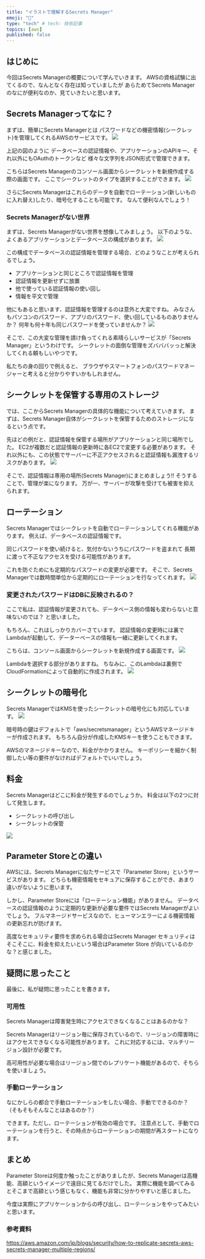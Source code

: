 ```yaml
---
title: "イラストで理解するSecrets Manager"
emoji: "🤫"
type: "tech" # tech: 技術記事
topics: [aws]
published: false
---
```

## はじめに
今回はSecrets Managerの概要について学んでいきます。
AWSの資格試験に出てくるので、なんとなく存在は知っていましたが
あらためてSecrets Managerのなにが便利なのか、見ていきたいと思います。

## Secrets Managerってなに？
まずは、簡単にSecrets Managerとは
パスワードなどの機密情報(シークレット)を管理してくれるAWSのサービスです。
![](/images/l1.png)

上記の図のように
データベースの認証情報や、アプリケーションのAPIキー、それ以外にもOAuthのトークンなど
様々な文字列をJSON形式で管理できます。

こちらはSecrets Managerのコンソール画面からシークレットを新規作成する際の画面です。
ここでシークレットのタイプを選択することができます。
![](/images/l7.png)

さらにSecrets Managerはこれらのデータを自動でローテーション(新しいものに入れ替え)したり、暗号化することも可能です。
なんて便利なんでしょう！

### Secrets Managerがない世界
まずは、Secrets Managerがない世界を想像してみましょう。
以下のような、よくあるアプリケーションとデータベースの構成があります。
![](/images/l2.png)

この構成でデータベースの認証情報を管理する場合、どのようなことが考えられるでしょう。
- アプリケーションと同じところで認証情報を管理
- 認証情報を更新せずに放置
- 他で使っている認証情報の使い回し
- 情報を平文で管理

他にもあると思います、認証情報を管理するのは意外と大変ですね。
みなさんもパソコンのパスワード、アプリのパスワード、使い回しているものありませんか？
何年も何十年も同じパスワードを使っていませんか？
![](/images/l4.png)

そこで、この大変な管理を請け負ってくれる素晴らしいサービスが「Secrets Manager」というわけです。
シークレットの面倒な管理をズバババッっと解決してくれる頼もしいやつです。

私たちの身の回りで例えると、
ブラウザやスマートフォンのパスワードマネージャーと考えると分かりやすいかもしれません。

## シークレットを保管する専用のストレージ
では、ここからSecrets Managerの具体的な機能について考えていきます。
まずは、Secrets Manager自体がシークレットを保管するためのストレージになるという点です。

先ほどの例だと、認証情報を保管する場所がアプリケーションと同じ場所でした。
EC2が複数だと認証情報の更新時に各EC2で変更する必要があります。
それ以外にも、この状態でサーバーに不正アクセスされると認証情報も漏洩するリスクがあります。
![](/images/l3.png)

そこで、認証情報は専用の場所(Secrets Manager)にまとめましょう!!
そうすることで、管理が楽になります。
万が一、サーバーが攻撃を受けても被害を抑えられます。

## ローテーション
Secrets Managerではシークレットを自動でローテーションしてくれる機能があります。
例えば、データベースの認証情報です。

同じパスワードを使い続けると、気付かないうちにパスワードを盗まれて
長期に渡って不正なアクセスを受ける可能性があります。

これを防ぐためにも定期的なパスワードの変更が必要です。
そこで、Secrets Managerでは数時間単位から定期的にローテーションを行なってくれます。
![](/images/l5.png)

### 変更されたパスワードはDBに反映されるの？
ここで私は、認証情報が変更されても、データベース側の情報も変わらないと意味ないのでは？
と思いました。

もちろん、これはしっかりカバーさています。
認証情報の変更時には裏でLambdaが起動して、データーベースの情報も一緒に更新してくれます。

こちらは、コンソール画面からシークレットを新規作成する画面です。
![](/images/l6.png)

Lambdaを選択する部分がありますね。
ちなみに、このLambdaは裏側でCloudFormationによって自動的に作成されます。
![](/images/l10.png)

## シークレットの暗号化
Secrets ManagerではKMSを使ったシークレットの暗号化にも対応しています。
![](/images/l8.png)

暗号時の鍵はデフォルトで「aws/secretsmanager」というAWSマネージドキーが作成されます。
もちろん自分が作成したKMSキーを使うこともできます。

AWSのマネージドキーなので、料金がかかりません。
キーポリシーを細かく制御したい等の要件がなければデフォルトでいいでしょう。

## 料金
Secrets Managerはどこに料金が発生するのでしょうか。
料金は以下の2つに対して発生します。
- シークレットの呼び出し
- シークレットの保管

![](/images/l9.png)

## Parameter Storeとの違い
AWSには、Secrets Managerに似たサービスで「Parameter Store」というサービスがあります。
どちらも機密情報をセキュアに保存することができ、あまり違いがないように思います。

しかし、Parameter Storeには「ローテーション機能」がありません。
データベースの認証情報のように定期的な更新が必要な要件ではSecrets Managerがよいでしょう。
フルマネージドサービスなので、ヒューマンエラーによる機密情報の更新忘れが防げます。

高度なセキュリティ要件を求められる場合はSecrets Manager
セキュリティはそこそこに、料金を抑えたいという場合はParameter Store
が向いているのかな？と感じました。

## 疑問に思ったこと
最後に、私が疑問に思ったことを書きます。
### 可用性
Secrets Managerは障害発生時にアクセスできなくなることはあるのかな？

Secrets Managerはリージョン毎に保存されているので、リージョンの障害時にはアクセスできなくなる可能性があります。
これに対応するには、マルチリージョン設計が必要です。

高可用性が必要な場合はリージョン間でのレプリケート機能があるので、そちらを使いましょう。

### 手動ローテーション
なにかしらの都合で手動ローテーションをしたい場合、手動でできるのか？
（そもそもそんなことはあるのか？）

できます。ただし、ローテーションが有効の場合です。
注意点として、手動でローテーションを行うと、その時点からローテーションの期間が再スタートになります。

## まとめ
Parameter Storeは何度か触ったことがありましたが、Secrets Managerは高機能、高額というイメージで遠目に見てるだけでした。
実際に機能を調べてみるとそこまで高額という感じもなく、機能も非常に分かりやすいと感じました。

今度は実際にアプリケーションからの呼び出し、ローテーションをやってみたいと思います。

### 参考資料
https://aws.amazon.com/jp/blogs/security/how-to-replicate-secrets-aws-secrets-manager-multiple-regions/
